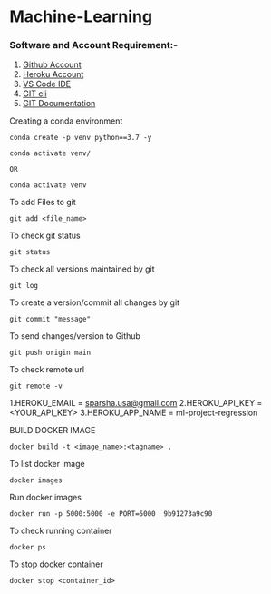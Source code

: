 # Machine-Learning


### Software and Account Requirement:-

1. [Github Account](https://github.com)
2. [Heroku Account](https://dashboard.heroku.com/login)
3. [VS Code IDE](https://code.visualstudio.com/download)
4. [GIT cli](https://git-scm.com/downloads)
5. [GIT Documentation](https://git-scm.com/docs/gittutorial)   

Creating a conda environment
```
conda create -p venv python==3.7 -y
```
```
conda activate venv/

OR

conda activate venv
```

To add Files to git
```
git add <file_name>
```
To check git status
```
git status
```
To check all versions maintained by git
```
git log
```

To create a version/commit all changes by git
```
git commit "message"
```
To send changes/version to Github
```
git push origin main
```
To check remote url
```
git remote -v
```
1.HEROKU_EMAIL = sparsha.usa@gmail.com
2.HEROKU_API_KEY = <YOUR_API_KEY>
3.HEROKU_APP_NAME = ml-project-regression

BUILD DOCKER IMAGE
```
docker build -t <image_name>:<tagname> .
```
To list docker image
```
docker images
```

Run docker images

```
docker run -p 5000:5000 -e PORT=5000  9b91273a9c90
```
To check running container
```
docker ps
```
To stop docker container
```
docker stop <container_id>
```